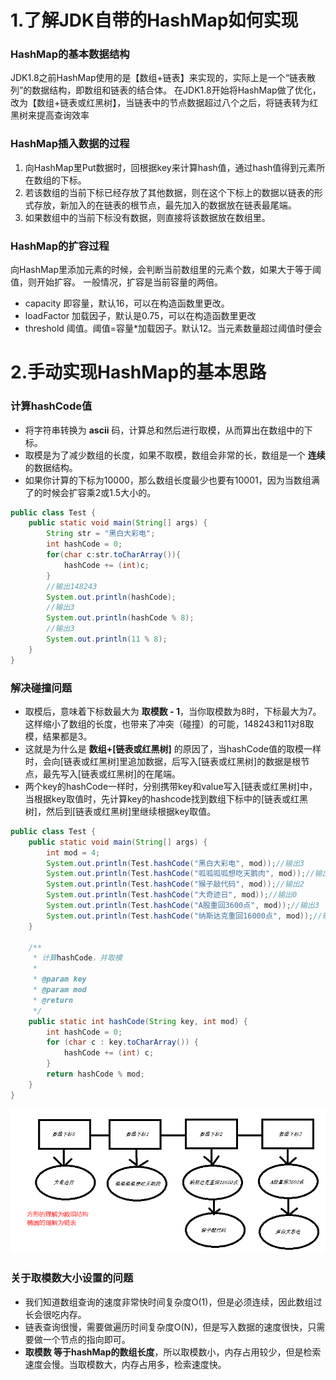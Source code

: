 # 1.了解JDK自带的HashMap如何实现
### HashMap的基本数据结构
JDK1.8之前HashMap使用的是【数组+链表】来实现的，实际上是一个“链表散列”的数据结构，即数组和链表的结合体。
在JDK1.8开始将HashMap做了优化，改为【数组+链表或红黑树】，当链表中的节点数据超过八个之后，将链表转为红黑树来提高查询效率

### HashMap插入数据的过程
1. 向HashMap里Put数据时，回根据key来计算hash值，通过hash值得到元素所在数组的下标。
2. 若该数组的当前下标已经存放了其他数据，则在这个下标上的数据以链表的形式存放，新加入的在链表的根节点，最先加入的数据放在链表最尾端。
3. 如果数组中的当前下标没有数据，则直接将该数据放在数组里。

### HashMap的扩容过程
向HashMap里添加元素的时候，会判断当前数组里的元素个数，如果大于等于阈值，则开始扩容。 一般情况，扩容是当前容量的两倍。
+ capacity 即容量，默认16，可以在构造函数里更改。
+ loadFactor 加载因子，默认是0.75，可以在构造函数里更改
+ threshold 阈值。阈值=容量*加载因子。默认12。当元素数量超过阈值时便会


# 2.手动实现HashMap的基本思路
### 计算hashCode值
+ 将字符串转换为 __ascii__ 码，计算总和然后进行取模，从而算出在数组中的下标。
+ 取模是为了减少数组的长度，如果不取模，数组会非常的长，数组是一个 __连续__ 的数据结构。
+ 如果你计算的下标为10000，那么数组长度最少也要有10001，因为当数组满了的时候会扩容乘2或1.5大小的。
```java
public class Test {
    public static void main(String[] args) {
        String str = "黑白大彩电";
        int hashCode = 0;
        for(char c:str.toCharArray()){
            hashCode += (int)c;
        }
        //输出148243
        System.out.println(hashCode);
        //输出3
        System.out.println(hashCode % 8);
        //输出3
        System.out.println(11 % 8);
    }
}
```

### 解决碰撞问题
+ 取模后，意味着下标数最大为 __取模数 - 1__，当你取模数为8时，下标最大为7。这样缩小了数组的长度，也带来了冲突（碰撞）的可能，148243和11对8取模，结果都是3。
+ 这就是为什么是 __数组+[链表或红黑树]__ 的原因了，当hashCode值的取模一样时，会向[链表或红黑树]里追加数据，后写入[链表或红黑树]的数据是根节点，最先写入[链表或红黑树]的在尾端。
+ 两个key的hashCode一样时，分别携带key和value写入[链表或红黑树]中，当根据key取值时，先计算key的hashcode找到数组下标中的[链表或红黑树]，然后到[链表或红黑树]里继续根据key取值。
```java
public class Test {
    public static void main(String[] args) {
        int mod = 4;
        System.out.println(Test.hashCode("黑白大彩电", mod));//输出3
        System.out.println(Test.hashCode("呱呱呱呱想吃天鹅肉", mod));//输出1
        System.out.println(Test.hashCode("猴子敲代码", mod));//输出2
        System.out.println(Test.hashCode("大奇迹日", mod));//输出0
        System.out.println(Test.hashCode("A股重回3600点", mod));//输出3
        System.out.println(Test.hashCode("纳斯达克重回16000点", mod));//输出2
    }

    /**
     * 计算hashCode，并取模
     *
     * @param key
     * @param mod
     * @return
     */
    public static int hashCode(String key, int mod) {
        int hashCode = 0;
        for (char c : key.toCharArray()) {
            hashCode += (int) c;
        }
        return hashCode % mod;
    }
}
```
![img.png](img.png)



### 关于取模数大小设置的问题
+ 我们知道数组查询的速度非常快时间复杂度O(1)，但是必须连续，因此数组过长会很吃内存。
+ 链表查询很慢，需要做遍历时间复杂度O(N)，但是写入数据的速度很快，只需要做一个节点的指向即可。
+ __取模数 等于hashMap的数组长度__，所以取模数小，内存占用较少，但是检索速度会慢。当取模数大，内存占用多，检索速度快。











